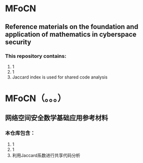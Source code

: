 # MFoCN
## Reference materials on the foundation and application of mathematics in cyberspace security
### This repository contains:
1. 1
2. 1
3. Jaccard index is used for shared code analysis



# MFoCN（。。。）
## 网络空间安全数学基础应用参考材料
### 本仓库包含：
1. 1
2. 1
3. 利用Jaccard系数进行共享代码分析
